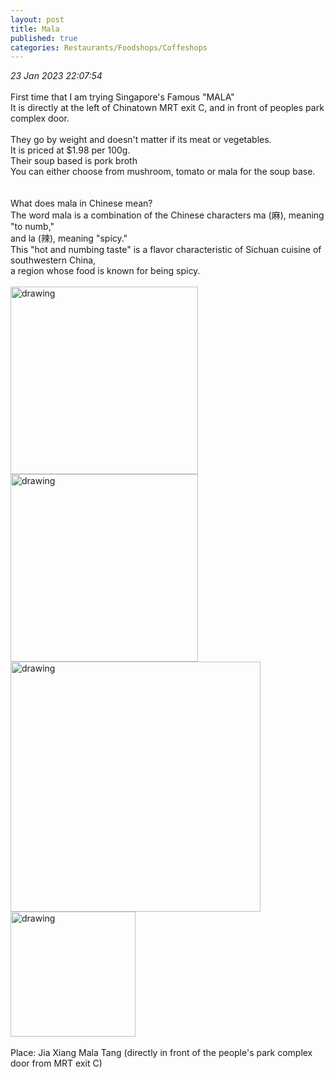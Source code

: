 ```yaml
---
layout: post
title: Mala
published: true
categories: Restaurants/Foodshops/Coffeshops
---
```

_23 Jan 2023 22:07:54_
<br>
<br>
First time that I am trying Singapore's Famous "MALA"
<br>
It is directly at the left of Chinatown MRT exit C, and in front of peoples park complex door.
<br>
<br>
They go by weight and doesn't matter if its meat or vegetables. 
<br>
It is priced at $1.98 per 100g.
<br>
Their soup based is pork broth 
<br>
You can either choose from mushroom, tomato or mala for the soup base.
<br>
<br>
<br>
What does mala in Chinese mean?
<br>
The word mala is a combination of the Chinese characters ma (麻), meaning "to numb," 
<br>
and la (辣), meaning "spicy." 
<br>
This "hot and numbing taste" is a flavor characteristic of Sichuan cuisine of southwestern China, 
<br>
a region whose food is known for being spicy.
<br>
<br>
<img src="https://drive.google.com/uc?export=view&id=1rlmXm9FAzflJiZJUtywp-RgclWk4CKbl" alt="drawing" width="300"/>
<img src="https://drive.google.com/uc?export=view&id=1Jj-ViF-XdPSLlCKVVWy1usPlS6RiX_ry" alt="drawing" width="300"/>
<img src="https://drive.google.com/uc?export=view&id=1IrGEMfz-Tq1j0FBP104U62oMVETqt8lJ" alt="drawing" width="400"/>
<img src="https://drive.google.com/uc?export=view&id=1XWln6mS0wswAaGEcgKz3lQ7Pw878i_28" alt="drawing" width="200"/>
<br>
<br>
Place: Jia Xiang Mala Tang (directly in front of the people's park complex door from MRT exit C)
